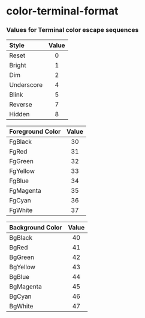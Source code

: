 # color-terminal-format

### Values for Terminal color escape sequences

| Style | Value |
| :------ | :---: |
| Reset | 0 |
| Bright | 1 |
| Dim | 2 |
| Underscore | 4 |
| Blink | 5 |
| Reverse | 7 |
| Hidden | 8 |

| Foreground Color | Value |
| :--------------- | :---: |
| FgBlack | 30 |
| FgRed | 31 |
| FgGreen | 32 |
| FgYellow | 33 |
| FgBlue | 34 |
| FgMagenta | 35 |
| FgCyan | 36 |
| FgWhite | 37 |

| Background Color | Value |
| :--------------- | :---: |
| BgBlack | 40 |
| BgRed | 41 |
| BgGreen | 42 |
| BgYellow | 43 |
| BgBlue | 44 |
| BgMagenta | 45 |
| BgCyan | 46 |
| BgWhite | 47 |